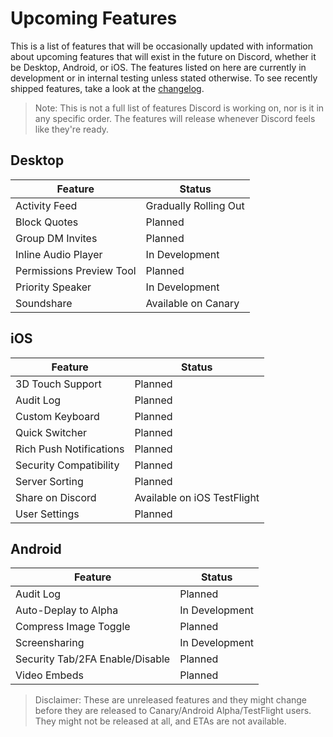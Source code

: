 <!-- TITLE: Upcoming Features -->
<!-- SUBTITLE: A quick summary of Upcoming Features -->

# Upcoming Features
This is a list of features that will be occasionally updated with information about upcoming features that will exist in the future on Discord, whether it be Desktop, Android, or iOS. The features listed on here are currently in development or in internal testing unless stated otherwise. To see recently shipped features, take a look at the [changelog](/changelog).

> Note: This is not a full list of features Discord is working on, nor is it in any specific order. The features will release whenever Discord feels like they're ready.

## Desktop

| Feature |	Status |
|---------|---------|
| Activity Feed | Gradually Rolling Out |
| Block Quotes | Planned |
| Group DM Invites | Planned |
| Inline Audio Player | In Development |
| Permissions Preview Tool | Planned |
| Priority Speaker | In Development |
| Soundshare | Available on Canary |

## iOS
| Feature | Status	|
|---------|---------|
| 3D Touch Support | Planned |
| Audit Log | Planned |
| Custom Keyboard | Planned |
| Quick Switcher | Planned |
| Rich Push Notifications | Planned |
| Security Compatibility | Planned |
| Server Sorting | Planned |
| Share on Discord | Available on iOS TestFlight |
| User Settings | Planned |

## Android
| Feature | Status |
|---------|--------|
| Audit Log | Planned |
| Auto-Deplay to Alpha | In Development |
| Compress Image Toggle | Planned |
| Screensharing | In Development |
| Security Tab/2FA Enable/Disable | Planned |
| Video Embeds | Planned |

> Disclaimer: These are unreleased features and they might change before they are released to Canary/Android Alpha/TestFlight users. They might not be released at all, and ETAs are not available.
